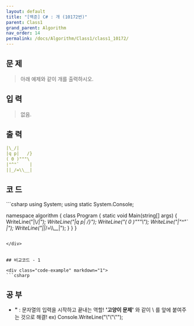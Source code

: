 ```yaml
---
layout: default
title: "[백준] C# : 개 (10172번)"
parent: Class1
grand_parent: Algorithm
nav_order: 14
permalink: /docs/Algorithm/Class1/class1_10172/
---
```


## 문 제
> 아래 예제와 같이 개를 출력하시오.


## 입 력
> 없음.



## 출 력


```yaml
|\_/|
|q p|   /}
( 0 )"""\
|"^"`    |
||_/=\\__|
```


## 코 드

> 

<div class="code-example" markdown="1">
```csharp
using System;
using static System.Console;

namespace algorithm
{
    class Program
    {
        static void Main(string[] args)
        {
            WriteLine("|\\_/|");
            WriteLine("|q p|   /}");
            WriteLine("( 0 )\"\"\"\\");
            WriteLine("|\"^\"`    |");
            WriteLine("||_/=\\\\__|");
        }
    }
}
```

</div>


## 비교코드 - 1

<div class="code-example" markdown="1">
```csharp

```

</div>



## 공 부

- **"** : 문자열의 입력을 시작하고 끝내는 역할!
**'고양이 문제'** 와 같이 \\ 를 앞에 붙여주는 것으로 해결!
ex) Console.WriteLine("\\"\\"\\"");